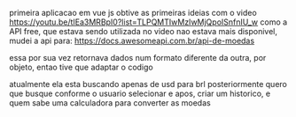 primeira aplicacao em vue js
obtive as primeiras ideias com o video https://youtu.be/tIEa3MRBpI0?list=TLPQMTIwMzIwMjQpoISnfnIU_w
como a API free, que estava sendo utilizada no video nao estava mais disponivel, mudei a api para:
https://docs.awesomeapi.com.br/api-de-moedas

essa por sua vez retornava dados num formato diferente da outra, por objeto, entao tive que adaptar o codigo

atualmente ela esta buscando apenas de usd para brl
posteriormente quero que busque conforme o usuario selecionar
e apos, criar um historico, e quem sabe uma calculadora para converter as moedas